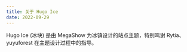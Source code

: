 ```yaml
---
title: 关于 Hugo Ice
date: 2022-09-29
---
```


Hugo Ice (冰块) 是由 MegaShow 为冰镇设计的站点主题，特别鸣谢 Rytia、yuyuforest 在主题设计过程中的指导。
